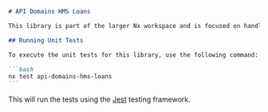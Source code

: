 ````markdown
# API Domains HMS Loans

This library is part of the larger Nx workspace and is focused on handling operations related to HMS loans.

## Running Unit Tests

To execute the unit tests for this library, use the following command:

```bash
nx test api-domains-hms-loans
```
````

This will run the tests using the [Jest](https://jestjs.io) testing framework.

```

```
